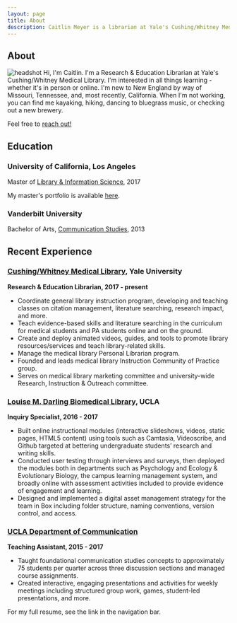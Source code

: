 ```yaml
---
layout: page
title: About
description: Caitlin Meyer is a librarian at Yale's Cushing/Whitney Medical Library.
---
```

## About
![headshot](http://caitlinmeyer.github.io/library-blog/img/headshot.png) Hi, I'm Caitlin. I'm a Research & Education Librarian at Yale's Cushing/Whitney Medical Library. I'm interested in all things learning - whether it's in person or online. I'm new to New England by way of Missouri, Tennessee, and, most recently, California. When I'm not working, you can find me kayaking, hiking, dancing to bluegrass music, or checking out a new brewery.

Feel free to [reach out!](mailto:caitlin.e.meyer@gmail.com)

## Education

### University of California, Los Angeles
Master of [Library & Information Science](https://is.gseis.ucla.edu/), 2017

My master's portfolio is available [here](https://caitlinmeyer.github.io/library-blog/docs/masters-portfolio.pdf).

### Vanderbilt University
Bachelor of Arts, [Communication Studies](https://as.vanderbilt.edu/communication/), 2013

## Recent Experience

### [Cushing/Whitney Medical Library](https://library.medicine.yale.edu/), Yale University 
**Research & Education Librarian, 2017 - present**
- Coordinate general library instruction program, developing and teaching classes on citation management, literature searching, research impact, and more.
- Teach evidence-based skills and literature searching in the curriculum for medical students and PA students online and on the ground.
- Create and deploy animated videos, guides, and tools to promote library resources/services and teach library-related skills.
- Manage the medical library Personal Librarian program.
- Founded and leads medical library Instruction Community of Practice group.
- Serves on medical library marketing committee and university-wide Research, Instruction & Outreach committee.

### [Louise M. Darling Biomedical Library](http://www.library.ucla.edu/biomed), UCLA
**Inquiry Specialist, 2016 - 2017**
- Built online instructional modules (interactive slideshows, videos, static pages, HTML5
content) using tools such as Camtasia, Videoscribe, and Github targeted at bettering
undergraduate students’ research and writing skills.
- Conducted user testing through interviews and surveys, then deployed the modules both in
departments such as Psychology and Ecology & Evolutionary Biology, the campus learning
management system, and broadly online with assessment activities included to provide
evidence of engagement and learning.
- Designed and implemented a digital asset management strategy for the team in Box
including folder structure, naming conventions, version control, and access.


### [UCLA Department of Communication](http://comm.ucla.edu/)
**Teaching Assistant, 2015 - 2017**
- Taught foundational communication studies concepts to approximately 75 students
per quarter across three discussion sections and managed course assignments.
- Created interactive, engaging presentations and activities for weekly meetings including
structured group work, games, student-led presentations, and more.

For my full resume, see the link in the navigation bar.





